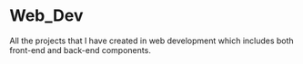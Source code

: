 # Web_Dev
All the projects that I have created in web development which includes both front-end and back-end components.

